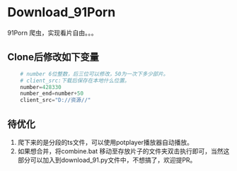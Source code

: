 # Download_91Porn
91Porn 爬虫，实现看片自由。。。

## Clone后修改如下变量

```python
    # number 6位整数，后三位可以修改，50为一次下多少部片。
    # client_src:下载后保存在本地什么位置。
    number=428330
    number_end=number+50
    client_src="D://资源//"
```

## 待优化
1. 爬下来的是分段的ts文件，可以使用potplayer播放器自动播放。
2. 如果想合并，将combine.bat 移动至存放片子的文件夹双击执行即可，当然这部分可以加入到download_91.py文件中，不想搞了，欢迎提PR。
